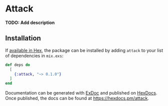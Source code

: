 # Attack

**TODO: Add description**

## Installation

If [available in Hex](https://hex.pm/docs/publish), the package can be installed
by adding `attack` to your list of dependencies in `mix.exs`:

```elixir
def deps do
  [
    {:attack, "~> 0.1.0"}
  ]
end
```

Documentation can be generated with [ExDoc](https://github.com/elixir-lang/ex_doc)
and published on [HexDocs](https://hexdocs.pm). Once published, the docs can
be found at <https://hexdocs.pm/attack>.

